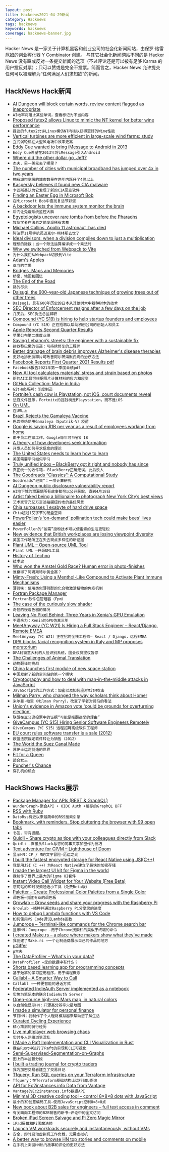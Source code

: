 ```yaml
---
layout: post
title: Hacknews2021-04-29新闻
category: Hacknews
tags: hacknews
keywords: hacknews
coverage: hacknews-banner.jpg
---
```


Hacker News 是一家关于计算机黑客和创业公司的社会化新闻网站，由保罗·格雷厄姆的创业孵化器 Y Combinator 创建。
与其它社会化新闻网站不同的是 Hacker News 没有踩或反对一条提交新闻的选项（不过评论还是可以被有足够 Karma 的用户投反对票）；只可以赞或是完全不投票。简而言之，Hacker News 允许提交任何可以被理解为“任何满足人们求知欲”的新闻。

## HackNews Hack新闻


- [AI Dungeon will block certain words, review content flagged as inappropriate](https://latitude.io/blog/update-to-our-community-ai-test-april-2021/)
- `AI地牢将阻止某些单词，查看标记为不当内容`
- [Proposed futex2 allows Linux to mimic the NT kernel for better wine performance](https://lkml.org/lkml/2021/4/27/1208)
- `提议的futex2允许Linux模仿NT内核以获得更好的Wine性能`
- [Vertical turbines are more efficient in large-scale wind farms: study](https://eandt.theiet.org/content/articles/2021/04/vertical-turbines-far-more-efficient-in-large-scale-wind-farms/)
- `立式涡轮机在大型风电场中效率更高`
- [Eddy Cue wanted to bring iMessage to Android in 2013](https://www.theverge.com/2021/4/27/22406303/imessage-android-eddy-cue-emails-apple-epic-deposition)
- `Eddy Cue希望在2013年将iMessage引入Android`
- [Where did the other dollar go, Jeff?](https://blog.cloudandtree.com/2021/04/the-other-dollar/)
- `杰夫，另一美元去了哪里？`
- [The number of cities with municipal broadband has jumped over 4x in two years](https://gammawire.com/the-number-of-cities-with-municipal-broadband-has-jumped-over-450-in-two-years/)
- `拥有城市宽带的城市数量在两年内跃升了4倍以上`
- [Kaspersky believes it found new CIA malware](https://therecord.media/security-firm-kaspersky-believes-it-found-new-cia-malware/)
- `卡巴斯基认为它发现了新的CIA恶意软件`
- [Finding an Easter Egg in Microsoft Bob](https://benstoneonline.com/posts/microsoft-bob-easter-egg/)
- `在Microsoft Bob中查找复活节彩蛋`
- [A backdoor lets the immune system monitor the brain](https://www.quantamagazine.org/how-the-immune-system-protects-the-brain-20210428/)
- `后门让免疫系统监控大脑`
- [Egyptologists uncover rare tombs from before the Pharaohs](https://www.reuters.com/world/middle-east/egyptologists-uncover-rare-tombs-before-pharaohs-2021-04-28/)
- `埃及学者在法老之前发现稀有古墓`
- [Michael Collins, Apollo 11 astronaut, has died](https://www.npr.org/2021/04/28/509599284/forgotten-astronaut-michael-collins-dies)
- `阿波罗11号宇航员迈克尔·柯林斯去世了`
- [Ideal divisors: when a division compiles down to just a multiplication](https://lemire.me/blog/2021/04/28/ideal-divisors-when-a-division-compiles-down-to-just-a-multiplication/)
- `理想的除数：当一个除法运算编译成一个乘法时`
- [Why we switched from Webpack to Vite](https://blog.replit.com/vite)
- `为什么我们从Webpack切换到Vite`
- [Adam's Apples](http://adamapples.blogspot.com/)
- `亚当的苹果`
- [Bridges, Maps and Memories](https://sourcetarget.email/editions/31/)
- `桥梁，地图和回忆`
- [The End of the Road](https://www.thedriftmag.com/the-end-of-the-road/)
- `路的尽头`
- [Daisugi, the 600-year-old Japanese technique of growing trees out of other trees](https://www.openculture.com/2020/10/daisugi.html)
- `Daisugi，具有600年历史的日本从其他树木中栽种树木的技术`
- [SEC Director of Enforcement resigns after a few days on the job](https://www.sec.gov/news/press-release/2021-75)
- `几天后，SEC执法总监辞职`
- [Compound (YC S19) is hiring to help startup founders and employees](https://jobs.lever.co/compound)
- `Compound（YC S19）正在招聘以帮助初创公司的创始人和员工`
- [Apple Reports Second Quarter Results](https://www.apple.com/newsroom/2021/04/apple-reports-second-quarter-results/)
- `苹果公布第二季度业绩`
- [Saving Lebanon’s streets: the engineer with a sustainable fix](https://www.thenationalnews.com/mena/lebanon/saving-lebanon-s-streets-the-engineer-with-a-sustainable-fix-1.1212567)
- `拯救黎巴嫩的街道：可持续修复的工程师`
- [Better drainage of brain debris improves Alzheimer's disease therapies](https://padiracinnovation.org/News/2021/04/better-drainage-of-brain-debris-improves-alzheimers-disease-therapies)
- `更好地排出脑碎片可改善阿尔茨海默氏病的治疗方法`
- [Facebook Reports First Quarter 2021 Results pdf](https://s21.q4cdn.com/399680738/files/doc_financials/2021/FB-03.31.2021-Exhibit-99.1_Final.pdf)
- `Facebook报告2021年第一季度业绩pdf`
- [New AI tool calculates materials’ stress and strain based on photos](https://news.mit.edu/2021/ai-materials-stress-strain-0422)
- `新的AI工具可根据照片计算材料的应力和应变`
- [GitHub Collection: Made in India](https://github.com/collections/made-in-india)
- `GitHub系列：印度制造`
- [Fortnite’s cash cow is Playstation, not iOS, court documents reveal](https://www.theverge.com/2021/4/28/22407939/fortnite-biggest-platform-revenue-playstation-not-ios-iphone)
- `法庭文件显示，Fortnite的摇钱树是Playstation，而不是iOS`
- [On UML](https://www.sicpers.info/2021/04/on-uml/)
- `在UML上`
- [Brazil Rejects the Gamaleya Vaccine](https://blogs.sciencemag.org/pipeline/archives/2021/04/28/brazil-rejects-the-gamaleya-vaccine)
- `巴西拒绝使用Gamaleya（Sputnik-V）疫苗`
- [Google is saving $1B per year as a result of employees working from home](https://www.latimes.com/business/technology/story/2021-04-28/google-is-saving-1-billion-per-year-as-a-result-of-employees-working-from-home)
- `由于员工在家工作，Google每年可节省$ 1B`
- [A theory of how developers seek information](https://web.eecs.utk.edu/~azh/blog/informationforaging.html)
- `开发人员如何寻求信息的理论`
- [The United States needs to learn how to learn](https://pedestrianobservations.com/2021/04/28/the-united-states-needs-to-learn-how-to-learn/)
- `美国需要学习如何学习`
- [Truly unified inbox – BlackBerry got it right and nobody has since](https://lolfi.com/wrong/2021/04/28/oneinbox.html)
- `真正统一的收件箱– BlackBerry正确无误，此后没人`
- [The Goodreads “Classics”: A Computational Study](https://post45.org/2021/04/the-goodreads-classics-a-computational-study-of-readers-amazon-and-crowdsourced-amateur-criticism/)
- `Goodreads“经典”：一项计算研究`
- [AI Dungeon public disclosure vulnerability report](https://github.com/AetherDevSecOps/aid_adventure_vulnerability_report)
- `AI地下城的泄漏使所有故事都可以公开获取，直到4月18日`
- [Artist faked being a billionaire to photograph New York City’s best views](https://www.architecturaldigest.com/story/artist-faked-billionaire-photograph-new-york-citys-best-views)
- `艺术家冒充亿万富翁拍摄纽约市的最佳风景`
- [Chia surpasses 1 exabyte of hard drive space](https://www.chiaexplorer.com/charts/netspace)
- `Chia超过1艾字节的硬盘空间`
- [PowerPollen’s ‘on-demand’ pollination tech could make bees’ lives easier](https://agfundernews.com/powerpollen-wants-to-make-bees-lives-easier.html)
- `PowerPollen的“按需”授粉技术可以使蜜蜂的生活更轻松`
- [New evidence that British workplaces are losing viewpoint diversity](https://www.ethicalsystems.org/new-evidence-that-british-workplaces-are-losing-viewpoint-diversity/)
- `英国工作场所正在失去观点多样性的新证据`
- [Plant UML – Open-source UML Tool](https://plantuml.com/)
- `Plant UML –开源UML工具`
- [History of Techno](https://www.beatportal.com/features/beatports-definitive-guide-to-techno/)
- `技术史`
- [Who won the Amstel Gold Race? Human error in photo-finishes](https://www.tglyn.ch/blog/amstel_gold/)
- `谁赢得了阿姆斯特尔黄金赛？`
- [Minty-Fresh: Using a Menthol-Like Compound to Activate Plant Immune Mechanisms](https://www.tus.ac.jp/en/mediarelations/archive/20210428_0904.html)
- `薄荷味：使用类似薄荷醇的化合物激活植物的免疫机制`
- [Fortran Package Manager](https://github.com/fortran-lang/fpm)
- `Fortran软件包管理器（Fpm）`
- [The case of the curiously slow shader](https://raphlinus.github.io/gpu/2021/04/28/slow-shader.html)
- `奇怪的慢着色器的情况`
- [Leaving No Pixel Behind: Three Years in Xenia's GPU Emulation](https://xenia.jp/updates/2021/04/27/leaving-no-pixel-behind-new-render-target-cache-3x3-resolution-scaling.html)
- `不遗余力：Xenia的GPU仿真三年`
- [MeetAnyway (YC W21) Is Hiring a Full Stack Engineer – React/Django, Remote EMEA](https://www.workatastartup.com/jobs/41325)
- `MeetAnyway（YC W21）正在招聘全栈工程师– React / Django，远程EMEA`
- [DPA blocks facial recognition system in Italy and MP proposes moratorium](https://reclaimyourface.eu/italy-dpa-blocks-facial-recognition-system-mp-proposes-moratorium/)
- `DPA封锁意大利的人脸识别系统，国会议员提议暂停`
- [The Challenges of Animal Translation](https://www.newyorker.com/science/elements/the-challenges-of-animal-translation)
- `动物翻译的挑战`
- [China launches first module of new space station](https://www.bbc.co.uk/news/world-asia-china-56924370)
- `中国发射了新的空间站的第一个模块`
- [Cryptography and how to deal with man-in-the-middle attacks in JavaScript](https://blog.sessionstack.com/how-javascript-works-cryptography-how-to-deal-with-man-in-the-middle-mitm-attacks-bf8fc6be546c?source=collection_home---6------1-----------------------)
- `JavaScript的工作方式：加密以及如何应对MitM攻击`
- [Milman Parry, who changed the way scholars think about Homer](https://lithub.com/how-a-bold-young-american-changed-the-way-scholars-think-about-homer/)
- `米尔曼·帕里（Milman Parry），改变了学者对荷马的看法`
- [Union's evidence in Amazon vote 'could be grounds for overturning election'](https://www.reuters.com/technology/us-labor-board-says-evidence-presented-by-union-amazon-vote-could-be-grounds-2021-04-28/)
- `联盟在亚马逊投票中的证据“可能是推翻选举的理由”`
- [GiveCampus (YC S15) Hiring Senior Software Engineers Remotely](https://jobs.lever.co/givecampus/44af3199-546a-404a-95fd-a097ef37e915)
- `GiveCampus（YC S15）远程招聘高级软件工程师`
- [EU court rules software transfer is a sale (2012)](https://bdkadvokati.com/eu-court-rules-software-transfer-is-a-sale/)
- `欧盟法院裁定软件转让为销售（2012）`
- [The World the Suez Canal Made](https://publicseminar.org/essays/the-world-the-suez-canal-made/)
- `苏伊士运河创造的世界`
- [Fit for a Queen](https://www.laphamsquarterly.org/roundtable/fit-queen)
- `适合女王`
- [Puncher's Chance](https://thebaffler.com/salvos/punchers-chance-ryan)
- `穿孔机的机会`


## HackShows Hacks展示

- [ Package Manager for APIs (REST & GraphQL)](https://wundergraph.com/)
- `WunderGraph-聚合API + OIDC Auth +缓存的GraphQL BFF`
- [ RSS with Ruby](https://github.com/davidesantangelo/dato.rss)
- `DatoRss有史以来最简单的RSS搜索引擎`
- [ Bookmark, with reminders. Stop cluttering the browser with 99 open tabs](https://closetab.email)
- `书签，带有提醒。`
- [ Quidli – Share crypto as tips with your colleagues directly from Slack](https://quid.li/slack)
- `Quidli –直接从Slack与您的同事共享加密作为技巧`
- [ Text adventure for CP/M – Lighthouse of Doom](https://github.com/skx/lighthouse-of-doom)
- `显示HN：CP / M的文字冒险-厄运之光`
- [ I built the fastest encrypted storage for React Native using JSI(C++)](https://rnmmkv.vercel.app/#/?id=react-native-mmkv-storage)
- `我使用JSI（C ++）为React Native建立了最快的加密存储`
- [ I made the largest UI kit for Figma in the world](https://stratumkit.com/)
- `我制作了世界上最大的Figma UI套件`
- [ Instant Video Call Widget for Your Website (Free Beta)](https://www.vidiwise.com/)
- `您网站的即时视频通话小工具（免费Beta版）`
- [ Paletter – Create Professional Color Palettes from a Single Color](https://www.paletter.app)
- `调色板–创建专业的调色板`
- [ Growlab – Grow seeds and share your progress with the Raspberry Pi](https://github.com/alexellis/growlab/blob/master/README.md)
- `Growlab –播种并通过Raspberry Pi分享您的进度`
- [ How to debug Lambda functions with VS Code](https://serverless-stack.com/examples/how-to-debug-lambda-functions-with-visual-studio-code.html)
- `如何使用VS Code调试Lambda函数`
- [ Jumprope – Terminal-like commands for the Chrome search bar](http://jumprope.ai/)
- `显示HN：Jumprope –用于Chrome搜索栏的类似于终端的命令`
- [ I created Make.rs – a place where makers show what they've made](https://make.rs)
- `我创建了Make.rs –一个让制造商展示自己的作品的地方`
- [ μGiffer](https://iobureau.com/ugiffer/)
- `μ吉夫`
- [ The DataProfiler – What's in your data?](https://github.com/capitalone/DataProfiler)
- `DataProfiler –您的数据中有什么？`
- [ Shorts based learning app for programming concepts](https://play.google.com/store/apps/details?id=com.microideation.app)
- `基于短裤的学习应用程序，用于编程概念`
- [ Callabl – A Smarter Way to Call](https://callabl.com/)
- `Callabl –一种更智能的通话方式`
- [ Federated IndieAuth Server implemented as a notebook](https://observablehq.com/@endpointservices/auth)
- `实施为笔记本的联合IndieAuth Server`
- [ Open-source high-res Mars map, in natural colors](https://mars26.com/)
- `以自然色显示HN：开源高分辨率火星地图`
- [ I made a simulator for personal finance](https://projectifi.io/)
- `节目HN：我制作了个人理财模拟器来帮助您了解生活`
- [ Curated Cycling Experience](https://ridevelo.com/)
- `精心策划的骑行经历`
- [ Live multiplayer web browsing chaos](https://comebrowsewithme.com:8002/login?token=token2&url=https://www.google.com)
- `实时多人网络浏览混乱`
- [ I Made a Raft Implementation and CLI Visualization in Rust](https://github.com/andreev-io/Raft)
- `我在Rust中进行了Raft的实现和CLI可视化`
- [ Semi-Supervised-Segmentation-on-Graphs](https://github.com/aGIToz/semi-supervised-segmentation-on-graphs)
- `图上的半监督分段`
- [ I built a trading journal for crypto traders](https://tradesheet.io)
- `我为加密交易者建立了交易日记`
- [ Tfquery: Run SQL queries on your Terraform infrastructure](https://github.com/mazen160/tfquery)
- `Tfquery：在Terraform基础结构上运行SQL查询`
- [ API for Ec2instances.info Data from Vantage](https://www.vantage.sh/blog/vantage-launches-cloud-pricing-api-in-beta)
- `Vantage的Ec2instances.info数据API`
- [ Minimal 3D creative coding tool – control 8×8×8 dots with JavaScript](https://doersino.github.io/tixyz/)
- `最小的3D创意编码工具–使用JavaScript控制8×8×8点`
- [ New book about B2B sales for engineers – full text access in comment](http://fastforwardbook.com)
- `有关面向工程师的B2B销售的新书–评论中的全文访问`
- [ Broken iPad Screen Salvage and Pi Zero Magic Mirror](https://www.youtube.com/watch?v=ENKhizrCuPU)
- `iPad屏幕和Pi零魔法镜`
- [ Launch VM workloads securely and instantaneously, without VMs](item?id=26976569)
- `安全，即时启动虚拟机工作负载，无需虚拟机`
- [ A better way to browse HN top stories and comments on mobile](http://Hacker-scroller.com)
- `在手机上浏览HN热门故事和评论的更好方法`

